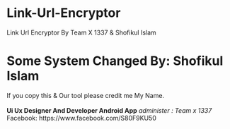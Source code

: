 # Link-Url-Encryptor
Link Url Encryptor By Team X 1337 &amp; Shofikul Islam 
<h1>Some System Changed By: Shofikul Islam</h1>
If you copy this & Our tool please  credit me My Name.
<br><br>
<strong>Ui Ux Designer And Developer Android App</strong>
<i>administer : Team x 1337</i> <br>
Facebook: https://www.facebook.com/S80F9KU50
